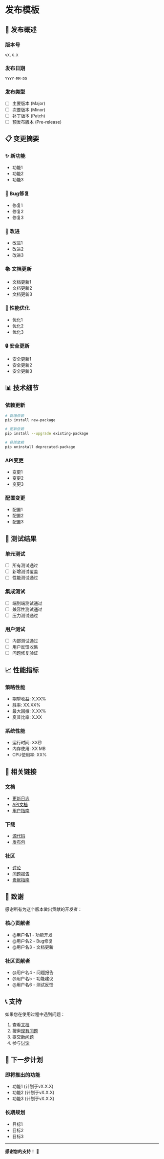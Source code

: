 # 发布模板

## 🎯 发布概述

### 版本号
`vX.X.X`

### 发布日期
`YYYY-MM-DD`

### 发布类型
- [ ] 主要版本 (Major)
- [ ] 次要版本 (Minor)
- [ ] 补丁版本 (Patch)
- [ ] 预发布版本 (Pre-release)

## 📋 变更摘要

### ✨ 新功能
- 功能1
- 功能2
- 功能3

### 🐛 Bug修复
- 修复1
- 修复2
- 修复3

### 🔧 改进
- 改进1
- 改进2
- 改进3

### 📚 文档更新
- 文档更新1
- 文档更新2
- 文档更新3

### 🚀 性能优化
- 优化1
- 优化2
- 优化3

### 🔒 安全更新
- 安全更新1
- 安全更新2
- 安全更新3

## 📊 技术细节

### 依赖更新
```bash
# 新增依赖
pip install new-package

# 更新依赖
pip install --upgrade existing-package

# 移除依赖
pip uninstall deprecated-package
```

### API变更
- 变更1
- 变更2
- 变更3

### 配置变更
- 配置1
- 配置2
- 配置3

## 🧪 测试结果

### 单元测试
- [ ] 所有测试通过
- [ ] 新增测试覆盖
- [ ] 性能测试通过

### 集成测试
- [ ] 端到端测试通过
- [ ] 兼容性测试通过
- [ ] 压力测试通过

### 用户测试
- [ ] 内部测试通过
- [ ] 用户反馈收集
- [ ] 问题修复验证

## 📈 性能指标

### 策略性能
- 期望收益: X.XX%
- 胜率: XX.XX%
- 最大回撤: X.XX%
- 夏普比率: X.XX

### 系统性能
- 运行时间: XX秒
- 内存使用: XX MB
- CPU使用率: XX%

## 🔗 相关链接

### 文档
- [更新日志](CHANGELOG.md)
- [API文档](docs/api.md)
- [用户指南](docs/user-guide.md)

### 下载
- [源代码](https://github.com/用户名/仓库名/archive/vX.X.X.zip)
- [发布包](https://github.com/用户名/仓库名/releases/download/vX.X.X/release-package.zip)

### 社区
- [讨论](https://github.com/用户名/仓库名/discussions)
- [问题报告](https://github.com/用户名/仓库名/issues)
- [贡献指南](CONTRIBUTING.md)

## 🎉 致谢

感谢所有为这个版本做出贡献的开发者：

### 核心贡献者
- @用户名1 - 功能开发
- @用户名2 - Bug修复
- @用户名3 - 文档更新

### 社区贡献者
- @用户名4 - 问题报告
- @用户名5 - 功能建议
- @用户名6 - 测试反馈

## 📞 支持

如果您在使用过程中遇到问题：

1. 查看[文档](docs/)
2. 搜索[现有问题](https://github.com/用户名/仓库名/issues)
3. 提交[新问题](https://github.com/用户名/仓库名/issues/new)
4. 参与[讨论](https://github.com/用户名/仓库名/discussions)

## 🔮 下一步计划

### 即将推出的功能
- 功能1 (计划于vX.X.X)
- 功能2 (计划于vX.X.X)
- 功能3 (计划于vX.X.X)

### 长期规划
- 目标1
- 目标2
- 目标3

---

**感谢您的支持！** 🚀 